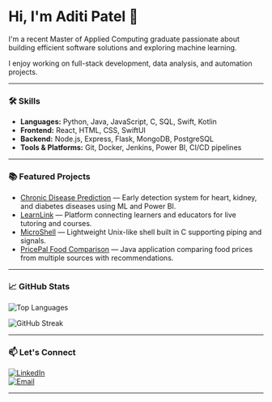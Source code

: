 # Hi, I'm Aditi Patel 👋

I'm a recent Master of Applied Computing graduate passionate about building efficient software solutions and exploring machine learning.

I enjoy working on full-stack development, data analysis, and automation projects.

---

### 🛠 Skills

- **Languages:** Python, Java, JavaScript, C, SQL, Swift, Kotlin  
- **Frontend:** React, HTML, CSS, SwiftUI  
- **Backend:** Node.js, Express, Flask, MongoDB, PostgreSQL  
- **Tools & Platforms:** Git, Docker, Jenkins, Power BI, CI/CD pipelines  

---

### 📚 Featured Projects

- [Chronic Disease Prediction](https://github.com/pateladiti0401/Chronic_disease_prediction) — Early detection system for heart, kidney, and diabetes diseases using ML and Power BI.  
- [LearnLink](https://github.com/pateladiti0401/LearnLink) — Platform connecting learners and educators for live tutoring and courses.  
- [MicroShell](https://github.com/pateladiti0401/MicroShell-A-Minimalist-Unix-Shell) — Lightweight Unix-like shell built in C supporting piping and signals.  
- [PricePal Food Comparison](https://github.com/pateladiti0401/PricePal-Food-Comparison-App) — Java application comparing food prices from multiple sources with recommendations.

---

### 📈 GitHub Stats

![Top Languages](https://github-readme-stats.vercel.app/api/top-langs/?username=pateladiti0401&layout=compact&hide_border=true&theme=tokyonight)

![GitHub Streak](https://github-readme-streak-stats.herokuapp.com/?user=pateladiti0401&theme=tokyonight)

---

### 📫 Let's Connect

[![LinkedIn](https://img.shields.io/badge/-LinkedIn-blue?style=flat-square&logo=linkedin)](https://www.linkedin.com/in/aditipatel0401)  
[![Email](https://img.shields.io/badge/-Email-red?style=flat-square&logo=gmail)](mailto:pateladiti542@gmail.com)  

---
